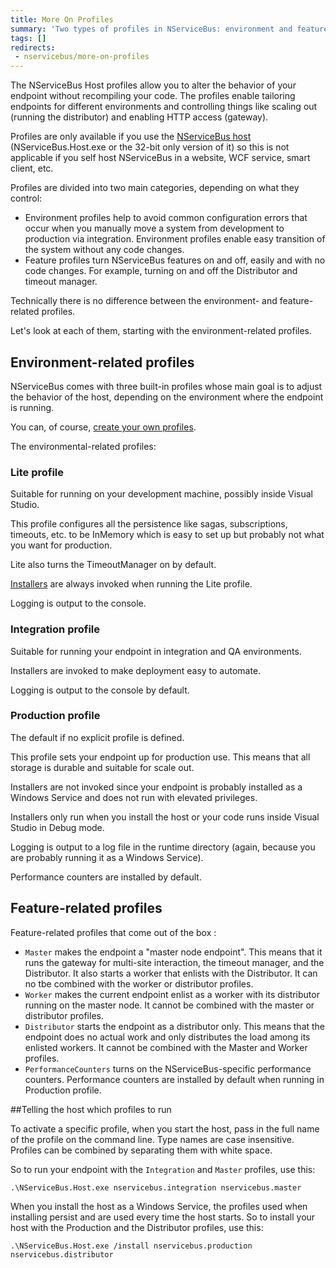 ```yaml
---
title: More On Profiles
summary: 'Two types of profiles in NServiceBus: environment and feature.'
tags: []
redirects:
 - nservicebus/more-on-profiles
---
```


The NServiceBus Host profiles allow you to alter the behavior of your endpoint without recompiling your code. The profiles enable tailoring endpoints for different environments and controlling things like scaling out (running the distributor) and enabling HTTP access (gateway).

 Profiles are only available if you use the [NServiceBus host](/nservicebus/hosting/nservicebus-host/) (NServiceBus.Host.exe or the 32-bit only version of it) so this is not applicable if you self host NServiceBus in a website, WCF service, smart client, etc.

Profiles are divided into two main categories, depending on what they control:

-   Environment profiles help to avoid common configuration errors that occur when you manually move a system from development to production via integration. Environment profiles enable easy transition of the system without any code changes.
-   Feature profiles turn NServiceBus features on and off, easily and with no code changes. For example, turning on and off the Distributor and timeout manager.

Technically there is no difference between the environment- and feature-related profiles.

Let's look at each of them, starting with the environment-related profiles.

## Environment-related profiles

NServiceBus comes with three built-in profiles whose main goal is to adjust the behavior of the host, depending on the environment where the endpoint is running.

You can, of course, [create your own profiles](/nservicebus/hosting/nservicebus-host/).

The environmental-related profiles:


### Lite profile 

Suitable for running on your development machine, possibly inside Visual Studio.

This profile configures all the persistence like sagas, subscriptions, timeouts, etc. to be InMemory which is easy to set up but probably not what you want for production.

Lite also turns the TimeoutManager on by default.

[Installers](http://andreasohlund.net/2012/01/26/installers-in-nservicebus-3-0/) are always invoked when running the Lite profile.

Logging is output to the console.

### Integration profile 

Suitable for running your endpoint in integration and QA environments.

Installers are invoked to make deployment easy to automate.

Logging is output to the console by default.

### Production profile 

The default if no explicit profile is defined.

This profile sets your endpoint up for production use. This means that all storage is durable and suitable for scale out.

Installers are not invoked since your endpoint is probably installed as a Windows Service and does not run with elevated privileges.

Installers only run when you install the host or your code runs inside Visual Studio in Debug mode.

Logging is output to a log file in the runtime directory (again, because you are probably running it as a Windows Service).

Performance counters are installed by default.

## Feature-related profiles

Feature-related profiles that come out of the box :

-   `Master` makes the endpoint a "master node endpoint". This means that it runs the gateway for multi-site interaction, the timeout manager, and the Distributor. It also starts a worker that enlists with the Distributor. It can no tbe combined with the worker or distributor profiles.
-   `Worker` makes the current endpoint enlist as a worker with its distributor running on the master node. It cannot be combined with the master or distributor profiles.
-   `Distributor` starts the endpoint as a distributor only. This means that the endpoint does no actual work and only distributes the load among its enlisted workers. It cannot be combined with the Master and Worker profiles.
-   `PerformanceCounters` turns on the NServiceBus-specific performance counters. Performance counters are installed by default when running in Production profile.

##Telling the host which profiles to run

To activate a specific profile, when you start the host, pass in the full name of the profile on the command line. Type names are case insensitive. Profiles can be combined by separating them with white space.

So to run your endpoint with the `Integration` and `Master` profiles, use this:

    .\NServiceBus.Host.exe nservicebus.integration nservicebus.master

When you install the host as a Windows Service, the profiles used when installing persist and are used every time the host starts. So to install your host with the Production and the Distributor profiles, use this:

    .\NServiceBus.Host.exe /install nservicebus.production nservicebus.distributor

